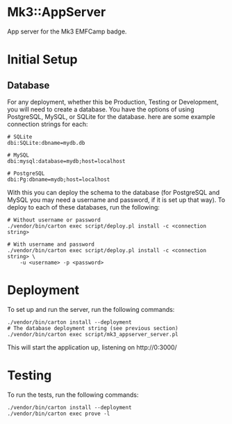 # Mk3::AppServer

App server for the Mk3 EMFCamp badge.

# Initial Setup

## Database

For any deployment, whether this be Production, Testing or Development, you
will need to create a database. You have the options of using PostgreSQL,
MySQL, or SQLite for the database. here are some example connection strings for
each:

```
# SQLite
dbi:SQLite:dbname=mydb.db

# MySQL
dbi:mysql:database=mydb;host=localhost

# PostgreSQL
dbi:Pg:dbname=mydb;host=localhost
```

With this you can deploy the schema to the database (for PostgreSQL and MySQL
you may need a username and password, if it is set up that way). To deploy to
each of these databases, run the following:

```
# Without username or password
./vendor/bin/carton exec script/deploy.pl install -c <connection string>

# With username and password
./vendor/bin/carton exec script/deploy.pl install -c <connection string> \
    -u <username> -p <password>
```

# Deployment

To set up and run the server, run the following commands:

```
./vendor/bin/carton install --deployment
# The database deployment string (see previous section)
./vendor/bin/carton exec script/mk3_appserver_server.pl
```

This will start the application up, listening on http://0:3000/

# Testing

To run the tests, run the following commands:

```
./vendor/bin/carton install --deployment
./vendor/bin/carton exec prove -l
```
